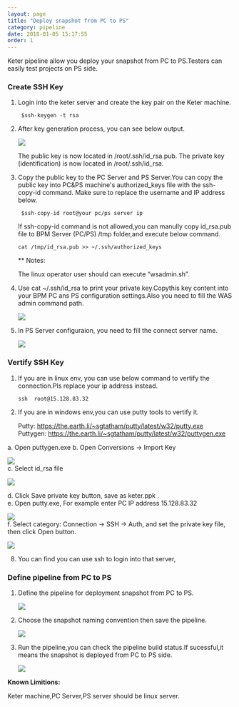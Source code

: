 ```yaml
---
layout: page
title: "Deploy snapshot from PC to PS"
category: pipeline
date: 2018-01-05 15:17:55
order: 1
---
```


Keter pipeline allow you deploy your snapshot from PC to PS.Testers can easily test projects on PS side.

### Create SSH Key

1. Login into the keter server and create the key pair on the Keter machine. 

    ```  
     $ssh-keygen -t rsa

    ```  
  
2. After key generation process, you can see below output.

   ![][pipeline_sshkey]
 
   The public key is now located in /root/.ssh/id_rsa.pub. The private key (identification) is now located in  /root/.ssh/id_rsa.


3. Copy the public key to the PC Server and PS Server.You can copy the public key into PC&PS machine's authorized_keys file with the ssh-copy-id command. Make sure to replace the  username and IP address below.

   ```  
    $ssh-copy-id root@your pc/ps server ip    

   ```  
   
   If  ssh-copy-id command is not allowed,you can manully copy id_rsa.pub file to BPM Server (PC/PS) /tmp folder,and execute below command.
   
   ```  
   cat /tmp/id_rsa.pub >> ~/.ssh/authorized_keys   

   ```
   ** Notes:
   
   The linux operator user should can execute “wsadmin.sh”.


4. Use cat ~/.ssh/id_rsa to print your private key.Copythis key content into your BPM PC ans PS configuration settings.Also you need to fill the  WAS admin command path.
 
    ![][pipeline_bpmconfiguration]

5. In PS Server configuraion, you need to fill the connect server name.

     ![][pipeline_servername]
     
### Vertify SSH Key     

1. If you are in linux env, you can use below command to vertify the connection.Pls replace your ip address instead.

    ```  
   ssh  root@15.128.83.32

   ```
2. If you are in windows env,you can use putty tools to vertify it.

   Putty: https://the.earth.li/~sgtatham/putty/latest/w32/putty.exe
   Puttygen: https://the.earth.li/~sgtatham/putty/latest/w32/puttygen.exe

a. Open puttygen.exe
b. Open Conversions -> Import Key

   ![][puttyKeyGen]   
c. Select id_rsa file

   ![][PrivateKeyGen]   
   
d. Click Save private key button, save as keter.ppk .   
e. Open putty.exe, For example enter PC IP address 15.128.83.32       

   ![][putty]     
f. Select category: Connection -> SSH -> Auth, and set the private key file, then click Open button.   

   ![][puttyAuth]
   
8. You can find you can use ssh to login into that server,
     
### Define pipeline from PC to PS

1. Define the pipeline for deployment snapshot from PC to PS.

   ![][pipeline_pstops]
   
2. Choose the snapshot naming convention then save the pipeline.

   ![][pipeline_snapshotnaming]
  
3. Run the pipeline,you can check the pipeline build status.If sucessful,it means the snapshot is deployed from PC to PS side.

   ![][pipeline_pcdeployps]

 **Known Limitions:**     
     
 Keter machine,PC Server,PS server should be linux server.  

[pipeline_sshkey]: ../images/pipeline/pipeline_sshkey.png
[pipeline_bpmconfiguration]: ../images/pipeline/pipeline_bpmconfiguration.png
[pipeline_pstops]: ../images/pipeline/pipeline_pctops.png
[pipeline_snapshotnaming]: ../images/pipeline/pipeline_snapshotnaming.png
[pipeline_pcdeployps]: ../images/pipeline/pipeline_pcdeployps.png
[pipeline_servername]: ../images/pipeline/pipeline_serverName.png
[puttyKeyGen]: ../images/pipeline/PuttyKeyGen.png
[PrivateKeyGen]: ../images/pipeline/privateKey.png
[putty]: ../images/pipeline/putty.png
[puttyAuth]: ../images/pipeline/puttyAuth.png
